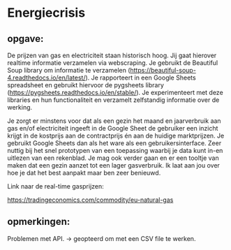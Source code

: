 # Energiecrisis

## opgave:

De prijzen van gas en electriciteit staan historisch hoog. Jij gaat hierover realtime informatie verzamelen via webscraping. Je gebruikt de Beautiful Soup library om informatie te verzamelen (https://beautiful-soup-4.readthedocs.io/en/latest/). Je rapporteert in een Google Sheets spreadsheet en gebruikt hiervoor de pygsheets library (https://pygsheets.readthedocs.io/en/stable/). Je experimenteert met deze libraries en hun functionaliteit en verzamelt zelfstandig informatie over de werking. 

Je zorgt er minstens voor dat als een gezin het maand en jaarverbruik aan gas en/of electriciteit ingeeft in de Google Sheet de gebruiker een inzicht krijgt in de kostprijs aan de contractprijs én aan de huidige marktprijzen. Je gebruikt Google Sheets dan als het ware als een gebruikersinterface. Zeer nuttig bij het snel prototypen van een toepassing waarbij je data kunt in-en uitlezen van een rekenblad. Je mag ook verder gaan en er een tooltje van maken dat een gezin aanzet tot een lager gasverbruik. Ik laat aan jou over hoe je dat het best aanpakt maar ben zeer benieuwd.

Link naar de real-time gasprijzen: 

https://tradingeconomics.com/commodity/eu-natural-gas

## opmerkingen:

Problemen met API. -> geopteerd om met een CSV file te werken.